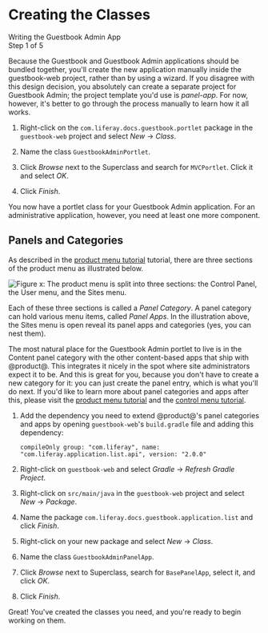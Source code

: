 # Creating the Classes [](id=creating-the-classes)

<div class="learn-path-step">
    <p>Writing the Guestbook Admin App<br>Step 1 of 5</p>
</div>

Because the Guestbook and Guestbook Admin applications should be bundled
together, you'll create the new application manually inside the guestbook-web
project, rather than by using a wizard. If you disagree with this design
decision, you absolutely can create a separate project for Guestbook Admin; the
project template you'd use is *panel-app*. For now, however, it's better to go
through the process manually to learn how it all works. 

1.  Right-click on the `com.liferay.docs.guestbook.portlet` package in the
    `guestbook-web` project and select *New* &rarr; *Class*. 

2.  Name the class `GuestbookAdminPortlet`. 

3.  Click *Browse* next to the Superclass and search for `MVCPortlet`. Click it
    and select *OK*. 

4.  Click *Finish*. 

You now have a portlet class for your Guestbook Admin application. For an
administrative application, however, you need at least one more component. 

## Panels and Categories 

As described in the [product menu tutorial](/develop/tutorials/-/knowledge_base/7-0/customizing-the-product-menu)
tutorial, there are three sections of the product menu as illustrated below. 

![Figure x: The product menu is split into three sections: the Control Panel, the User menu, and the Sites menu.](../../images/product-menu-parts.png)

Each of these three sections is called a *Panel Category*. A panel category can
hold various menu items, called *Panel Apps*. In the illustration above, the
Sites menu is open reveal its panel apps and categories (yes, you can nest
them). 

The most natural place for the Guestbook Admin portlet to live is in the Content
panel category with the other content-based apps that ship with @product@. This
integrates it nicely in the spot where site administrators expect it to be. And
this is great for you, because you don't have to create a new category for it:
you can just create the panel entry, which is what you'll do next. If you'd like
to learn more about panel categories and apps after this, please visit the 
[product menu tutorial](/develop/tutorials/-/knowledge_base/7-0/customizing-the-product-menu)
and the [control menu tutorial](/develop/tutorials/-/knowledge_base/7-0/customizing-the-control-menu).

1.  Add the dependency you need to extend @product@'s panel categories and apps
    by opening `guestbook-web`'s `build.gradle` file and adding this dependency: 

        compileOnly group: "com.liferay", name: "com.liferay.application.list.api", version: "2.0.0"

2.  Right-click on `guestbook-web` and select *Gradle* &rarr; *Refresh Gradle
    Project*. 

3.  Right-click on `src/main/java` in the `guestbook-web` project and select
    *New* &rarr; *Package*. 

4.  Name the package `com.liferay.docs.guestbook.application.list` and click
    *Finish*. 

5.  Right-click on your new package and select *New* &rarr; *Class*. 

6.  Name the class `GuestbookAdminPanelApp`. 

7.  Click *Browse* next to Superclass, search for `BasePanelApp`, select it, and
    click *OK*. 

8.  Click *Finish*. 

Great! You've created the classes you need, and you're ready to begin working on
them. 
